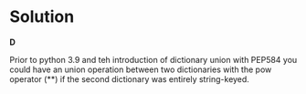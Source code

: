 # Solution

**D**

Prior to python 3.9 and teh introduction of dictionary union with PEP584 you could have an union operation between two dictionaries with the pow operator (**) if the second dictionary was entirely string-keyed.
